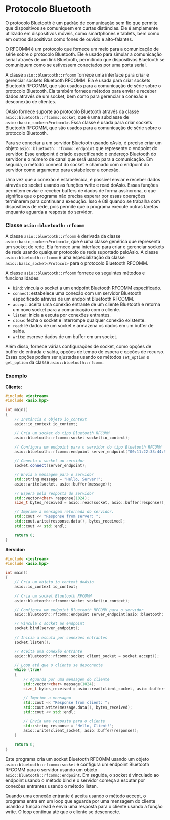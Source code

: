 # Protocolo Bluetooth

O protocolo Bluetooth é um padrão de comunicação sem fio que permite que dispositivos se comuniquem em curtas distâncias. Ele é amplamente utilizado em dispositivos móveis, como smartphones e tablets, bem como em outros dispositivos como fones de ouvido e alto-falantes.

O RFCOMM é um protocolo que fornece um meio para a comunicação de série sobre o protocolo Bluetooth. Ele é usado para simular a comunicação serial através de um link Bluetooth, permitindo que dispositivos Bluetooth se comuniquem como se estivessem conectados por uma porta serial.

A classe `asio::bluetooth::rfcomm` fornece uma interface para criar e gerenciar sockets Bluetooth RFCOMM. Ela é usada para criar sockets Bluetooth RFCOMM, que são usados para a comunicação de série sobre o protocolo Bluetooth. Ela também fornece métodos para enviar e receber dados através de um socket, bem como para gerenciar a conexão e desconexão de clientes.

OAsio fornece suporte ao protocolo Bluetooth através da classe `asio::bluetooth::rfcomm::socket`, que é uma subclasse de `asio::basic_socket<Protocol>`. Essa classe é usada para criar sockets Bluetooth RFCOMM, que são usados para a comunicação de série sobre o protocolo Bluetooth.

Para se conectar a um servidor Bluetooth usando oAsio, é preciso criar um objeto `asio::bluetooth::rfcomm::endpoint` que represente o endpoint do servidor. Esse endpoint é criado especificando o endereço Bluetooth do servidor e o número de canal que será usado para a comunicação. Em seguida, o método connect do socket é chamado com o endpoint do servidor como argumento para estabelecer a conexão.

Uma vez que a conexão é estabelecida, é possível enviar e receber dados através do socket usando as funções write e read doAsio. Essas funções permitem enviar e receber buffers de dados de forma assíncrona, o que significa que o programa não precisa esperar por essas operações terminarem para continuar a execução. Isso é útil quando se trabalha com dispositivos de rede, pois permite que o programa execute outras tarefas enquanto aguarda a resposta do servidor.


### Classe `asio::bluetooth::rfcomm`

A classe `asio::bluetooth::rfcomm` é derivada da classe `asio::basic_socket<Protocol>`, que é uma classe genérica que representa um socket de rede. Ela fornece uma interface para criar e gerenciar sockets de rede usando qualquer protocolo de rede suportado peloAsio. A classe `asio::bluetooth::rfcomm` é uma especialização da classe `asio::basic_socket<Protocol>` para o protocolo Bluetooth RFCOMM.

A classe `asio::bluetooth::rfcomm` fornece os seguintes métodos e funcionalidades:

- `bind`: vincula o socket a um endpoint Bluetooth RFCOMM especificado.
- `connect`: estabelece uma conexão com um servidor Bluetooth especificado através de um endpoint Bluetooth RFCOMM.
- `accept`: aceita uma conexão entrante de um cliente Bluetooth e retorna um novo socket para a comunicação com o cliente.
- `listen`: inicia a escuta por conexões entrantes.
- `close`: fecha o socket e interrompe qualquer conexão existente.
- `read`: lê dados de um socket e armazena os dados em um buffer de saída.
- `write`: escreve dados de um buffer em um socket.

Além disso, fornece várias configurações de socket, como opções de buffer de entrada e saída, opções de tempo de espera e opções de recurso. Essas opções podem ser ajustadas usando os métodos `set_option` e `get_option` da classe `asio::bluetooth::rfcomm`.

### Exemplo

**Cliente:**

```c++
#include <iostream>
#include <asio.hpp>

int main()
{
    // Instância o objeto io_context
    asio::io_context io_context;

    // Cria um socket do tipo Bluetooth RFCOMM
    asio::bluetooth::rfcomm::socket socket(io_context);

    // Configura um endpoint para o servidor do tipo Bluetooth RFCOMM
    asio::bluetooth::rfcomm::endpoint server_endpoint("00:11:22:33:44:55", 1);

    // Conecta o socket ao servidor
    socket.connect(server_endpoint);

    // Envia a mensagem para o servidor
    std::string message = "Hello, Server!";
    asio::write(socket, asio::buffer(message));

    // Espera pela resposta do servidor
    std::vector<char> response(1024);
    size_t bytes_received = asio::read(socket, asio::buffer(response));

    // Imprime a mensagem retornada do servidor.
    std::cout << "Response from server: ";
    std::cout.write(response.data(), bytes_received);
    std::cout << std::endl;

    return 0;
}
```

**Servidor:**

```c++
#include <iostream>
#include <asio.hpp>

int main()
{
    // Cria um objeto io_context doAsio
    asio::io_context io_context;

    // Cria um socket Bluetooth RFCOMM
    asio::bluetooth::rfcomm::socket socket(io_context);

    // Configura um endpoint Bluetooth RFCOMM para o servidor
    asio::bluetooth::rfcomm::endpoint server_endpoint(asio::bluetooth::rfcomm::v1, 1);

    // Vincula o socket ao endpoint
    socket.bind(server_endpoint);

    // Inicia a escuta por conexões entrantes
    socket.listen();

    // Aceita uma conexão entrante
    asio::bluetooth::rfcomm::socket client_socket = socket.accept();

    // Loop até que o cliente se desconecte
    while (true)
    {
        // Aguarda por uma mensagem do cliente
        std::vector<char> message(1024);
        size_t bytes_received = asio::read(client_socket, asio::buffer(message));

        // Imprime a mensagem
        std::cout << "Response from client: ";
        std::cout.write(message.data(), bytes_received);
        std::cout << std::endl;

        // Envia uma resposta para o cliente
        std::string response = "Hello, Client!";
        asio::write(client_socket, asio::buffer(response));
    }

    return 0;
}
```
Este programa cria um socket Bluetooth RFCOMM usando um objeto `asio::bluetooth::rfcomm::socket` e configura um endpoint Bluetooth RFCOMM para o servidor usando um objeto `asio::bluetooth::rfcomm::endpoint`. Em seguida, o socket é vinculado ao endpoint usando o método bind e o servidor começa a escutar por conexões entrantes usando o método listen.

Quando uma conexão entrante é aceita usando o método accept, o programa entra em um loop que aguarda por uma mensagem do cliente usando a função read e envia uma resposta para o cliente usando a função write. O loop continua até que o cliente se desconecte.